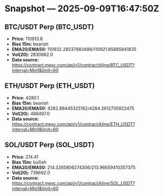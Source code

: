 # Snapshot — 2025-09-09T16:47:50Z

## BTC/USDT Perp (BTC_USDT)
- **Price:** 110913.8
- **Bias 15m:** bearish
- **EMA20/EMA50:** 110932.29237983486/110921.85885841835
- **Vol(20):** 2830662.0
- **Data source:** https://contract.mexc.com/api/v1/contract/kline/BTC_USDT?interval=Min1&limit=60

## ETH/USDT Perp (ETH_USDT)
- **Price:** 4280.1
- **Bias 15m:** bearish
- **EMA20/EMA50:** 4282.88445325162/4284.2612705922475
- **Vol(20):** 488497.0
- **Data source:** https://contract.mexc.com/api/v1/contract/kline/ETH_USDT?interval=Min1&limit=60

## SOL/USDT Perp (SOL_USDT)
- **Price:** 214.41
- **Bias 15m:** bullish
- **EMA20/EMA50:** 214.3265806274306/213.96659410357375
- **Vol(20):** 739692.0
- **Data source:** https://contract.mexc.com/api/v1/contract/kline/SOL_USDT?interval=Min1&limit=60
